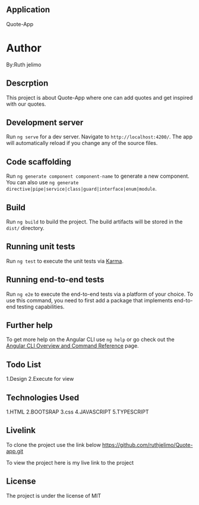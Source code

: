 
## Application 
Quote-App
# Author

By:Ruth jelimo

## Descrption

This project is about Quote-App where one can add quotes and get inspired with our quotes.



## Development server

Run `ng serve` for a dev server. Navigate to `http://localhost:4200/`. The app will automatically reload if you change any of the source files.

## Code scaffolding

Run `ng generate component component-name` to generate a new component. You can also use `ng generate directive|pipe|service|class|guard|interface|enum|module`.

## Build

Run `ng build` to build the project. The build artifacts will be stored in the `dist/` directory.

## Running unit tests

Run `ng test` to execute the unit tests via [Karma](https://karma-runner.github.io).

## Running end-to-end tests

Run `ng e2e` to execute the end-to-end tests via a platform of your choice. To use this command, you need to first add a package that implements end-to-end testing capabilities.

## Further help

To get more help on the Angular CLI use `ng help` or go check out the [Angular CLI Overview and Command Reference](https://angular.io/cli) page.

## Todo List
1.Design
2.Execute for view

## Technologies Used
1.HTML
2.BOOTSRAP
3.css
4.JAVASCRIPT
5.TYPESCRIPT

## Livelink
To clone the project use the link below https://github.com/ruthjelimo/Quote-app.git

To view the project here is my live link to the project 


## License

The project is under the license of MIT

